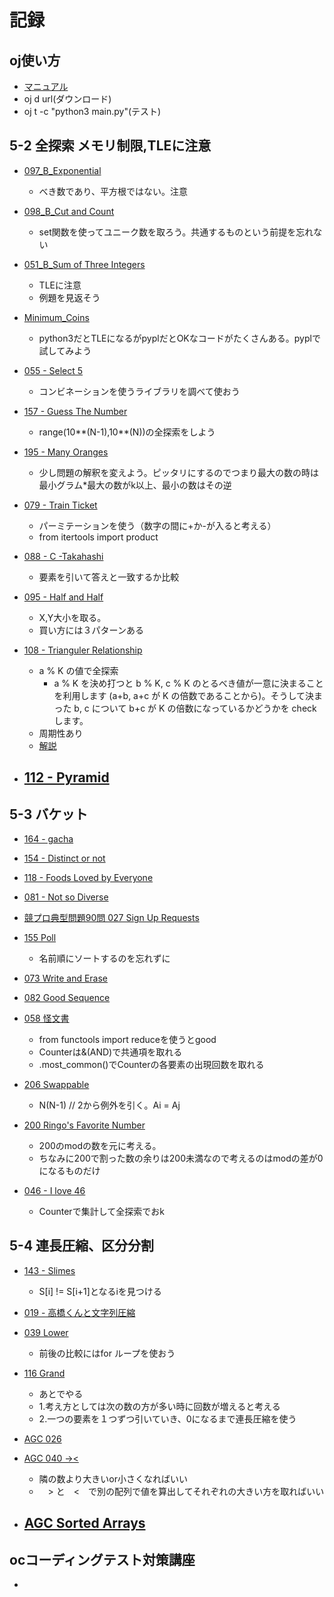 # 記録


## oj使い方
- [マニュアル](https://github.com/online-judge-tools/oj/blob/master/docs/getting-started.ja.md)
- oj d url(ダウンロード)
- oj t -c "python3 main.py"(テスト)

## 5-2 全探索 メモリ制限,TLEに注意
- [097_B_Exponential](https://atcoder.jp/contests/abc097/tasks/abc097_b) 
    - べき数であり、平方根ではない。注意
- [098_B_Cut and Count](https://atcoder.jp/contests/abc098/tasks/abc098_b)   
    - set関数を使ってユニーク数を取ろう。共通するものという前提を忘れない
- [051_B_Sum of Three Integers](https://atcoder.jp/contests/abc051/tasks/abc051_b)
    - TLEに注意
    - 例題を見返そう
- [Minimum_Coins](https://atcoder.jp/contests/typical90/tasks/typical90_p)
    - python3だとTLEになるがpyplだとOKなコードがたくさんある。pyplで試してみよう
- [055 - Select 5](https://atcoder.jp/contests/typical90/tasks/typical90_bc)
    - コンビネーションを使うライブラリを調べて使おう
- [157 - Guess The Number](https://atcoder.jp/contests/abc157/tasks/abc157_c)
    - range(10**(N-1),10**(N))の全探索をしよう
- [195 - Many Oranges](https://atcoder.jp/contests/abc195/tasks/abc195_b)
    - 少し問題の解釈を変えよう。ピッタリにするのでつまり最大の数の時は最小グラム*最大の数がk以上、最小の数はその逆
- [079 - Train Ticket](https://atcoder.jp/contests/abc079/tasks/abc079_c)
    - パーミテーションを使う（数字の間に+か-が入ると考える）
    - from itertools import product
- [088 - C -Takahashi](https://atcoder.jp/contests/abc088/tasks/abc088_c)
    - 要素を引いて答えと一致するか比較
- [095 - Half and Half](https://atcoder.jp/contests/abc095/tasks/arc096_a)
    - X,Y大小を取る。
    - 買い方には３パターンある
- [108 - Trianguler Relationship](https://atcoder.jp/contests/abc108/tasks/arc102_a)
    -  a % K の値で全探索
        - a % K を決め打つと b % K, c % K のとるべき値が一意に決まることを利用します (a+b, a+c が K の倍数であることから)。そうして決まった b, c について b+c が K の倍数になっているかどうかを check します。
    - 周期性あり
    - [解説](https://drken1215.hatenablog.com/entry/2018/09/02/011000)

- [112 - Pyramid](https://atcoder.jp/contests/abc112/tasks/abc112_c)
    - 
## 5-3 バケット

- [164 - gacha](https://atcoder.jp/contests/abc164/tasks/abc164_c)

- [154 - Distinct or not](https://atcoder.jp/contests/abc154/tasks/abc154_c)

- [118 - Foods Loved by Everyone](https://atcoder.jp/contests/abc118/tasks/abc118_b)

- [081 - Not so Diverse](https://atcoder.jp/contests/abc081/tasks/arc086_a)

- [競プロ典型問題90問 027 Sign Up Requests](https://atcoder.jp/contests/typical90/tasks/typical90_aa)

- [155 Poll](https://atcoder.jp/contests/abc155/tasks/abc155_c)
    - 名前順にソートするのを忘れずに

- [073 Write and Erase](https://atcoder.jp/contests/abc073/tasks/abc073_c)

- [082 Good Sequence](https://atcoder.jp/contests/abc082/tasks/arc087_a)

- [058 怪文書](https://atcoder.jp/contests/abc058/tasks/arc071_a)
    - from functools import reduceを使うとgood
    - Counterは&(AND)で共通項を取れる
    - .most_common()でCounterの各要素の出現回数を取れる

- [206 Swappable](https://atcoder.jp/contests/abc206/tasks/abc206_c)
    - N(N-1) // 2から例外を引く。Ai = Aj

- [200 Ringo's Favorite Number](https://atcoder.jp/contests/abc200/tasks/abc200_c)
    - 200のmodの数を元に考える。
    - ちなみに200で割った数の余りは200未満なので考えるのはmodの差が0になるものだけ

- [046 - I love 46](https://atcoder.jp/contests/typical90/tasks/typical90_at)
    - Counterで集計して全探索でおk

## 5-4 連長圧縮、区分分割
- [143 - Slimes](https://atcoder.jp/contests/abc143/tasks/abc143_c)
    - S[i] != S[i+1]となるiを見つける

- [019 - 高橋くんと文字列圧縮](https://atcoder.jp/contests/abc019/tasks/abc019_2)

- [039 Lower](https://atcoder.jp/contests/abc139/tasks/abc139_c)
    - 前後の比較にはfor ループを使おう

- [116 Grand](https://atcoder.jp/contests/abc116/tasks/abc116_c)
    - あとでやる
    - 1.考え方としては次の数の方が多い時に回数が増えると考える
    - 2.一つの要素を１つずつ引いていき、0になるまで連長圧縮を使う

 - [AGC 026](https://atcoder.jp/contests/agc026/tasks/agc026_a)

 - [AGC 040 -><](https://atcoder.jp/contests/agc040/tasks/agc040_a)
    - 隣の数より大きいor小さくなればいい
    - 　> と　<　で別の配列で値を算出してそれぞれの大きい方を取ればいい

- [AGC Sorted Arrays](https://atcoder.jp/contests/agc013/tasks/agc013_a)
    - 




## ocコーディングテスト対策講座

- 